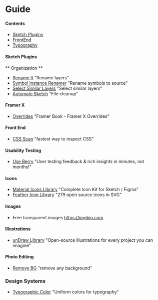 
# Guide

#### Contents
- [Sketch Plugins](####SketchPlugins)
- [FrontEnd](####FrontEnd)
- [Typography](#typography)

#### Sketch Plugins
** Organization **
- [Rename It](https://rodi01.github.io/RenameIt/) "Rename layers"
- [Symbol Instance Renamer](https://github.com/sonburn/symbol-instance-renamer) "Rename symbols to source"
- [Select Similar Layers](https://github.com/wonderbit/sketch-select-similar-layers) "Select similar layers"
- [Automate Sketch](https://github.com/Ashung/Automate-Sketch) "File cleanup"

#### Framer X
- [Overrides](https://framerbook.com/x/overrides/) "Framer Book - Framer X Overrides"

#### Front End
- [CSS Scan](https://getcssscan.com/?ref=producthunt) "fastest way to inspect CSS"

#### Usability Testing
- [Use Berry](https://www.useberry.com) "User testing feedback & rich insights in minutes, not months!"

#### Icons
- [Material Icons Library](https://icons.pixsellz.io) "Complete Icon Kit for Sketch / Figma"
- [Feather Icon Library](https://feathericons.com) "279 open source icons in SVG"

#### Images
- Free transparent images https://imgbin.com

#### Illustrations
- [unDraw Library](https://undraw.co/illustrations) "Open-source illustrations for every project you can imagine"


#### Photo Editing
- [Remove BG](https://www.producthunt.com/posts/remove-bg-for-desktop) "remove any background"

### Design Systems
- [Typographic Color](http://uniform.hudl.com/guidelines/colors/content/design/) "Uniform colors for typography"

